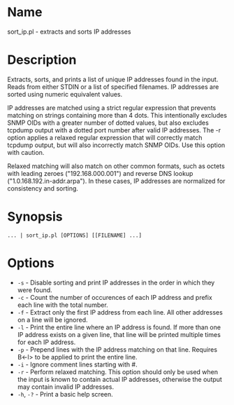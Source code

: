 # Name
sort_ip.pl - extracts and sorts IP addresses
# Description
Extracts, sorts, and prints a list of unique IP addresses found in the input. Reads from either STDIN or a list of specified filenames. IP addresses are sorted using numeric equivalent values.

IP addresses are matched using a strict regular expression that prevents matching on strings containing more than 4 dots. This intentionally excludes SNMP OIDs with a greater number of dotted values, but also excludes tcpdump output with a dotted port number after valid IP addresses. The -r option applies a relaxed regular expression that will correctly match tcpdump output, but will also incorrectly match SNMP OIDs. Use this option with caution.

Relaxed matching will also match on other common formats, such as octets with leading zeroes ("192.168.000.001") and reverse DNS lookup ("1.0.168.192.in-addr.arpa"). In these cases, IP addresses are normalized for consistency and sorting.
# Synopsis
`... | sort_ip.pl [OPTIONS] [[FILENAME] ...]`
# Options
* `-s` - Disable sorting and print IP addresses in the order in which they were found.
* `-c` - Count the number of occurences of each IP address and prefix each line with the total number.
* `-f` - Extract only the first IP address from each line. All other addresses on a line will be ignored.
* `-l` - Print the entire line where an IP address is found. If more than one IP address exists on a given line, that line will be printed multiple times for each IP address.
* `-p` - Prepend lines with the IP address matching on that line. Requires B<-l> to be applied to print the entire line.
* `-i` - Ignore comment lines starting with #.
* `-r` - Perform relaxed matching. This option should only be used when the input is known to contain actual IP addresses, otherwise the output may contain invalid IP addresses.
* `-h`, `-?` - Print a basic help screen.
